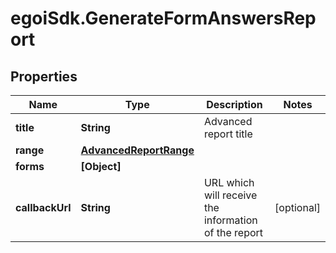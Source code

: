 # egoiSdk.GenerateFormAnswersReport

## Properties
Name | Type | Description | Notes
------------ | ------------- | ------------- | -------------
**title** | **String** | Advanced report title | 
**range** | [**AdvancedReportRange**](AdvancedReportRange.md) |  | 
**forms** | **[Object]** |  | 
**callbackUrl** | **String** | URL which will receive the information of the report | [optional] 


